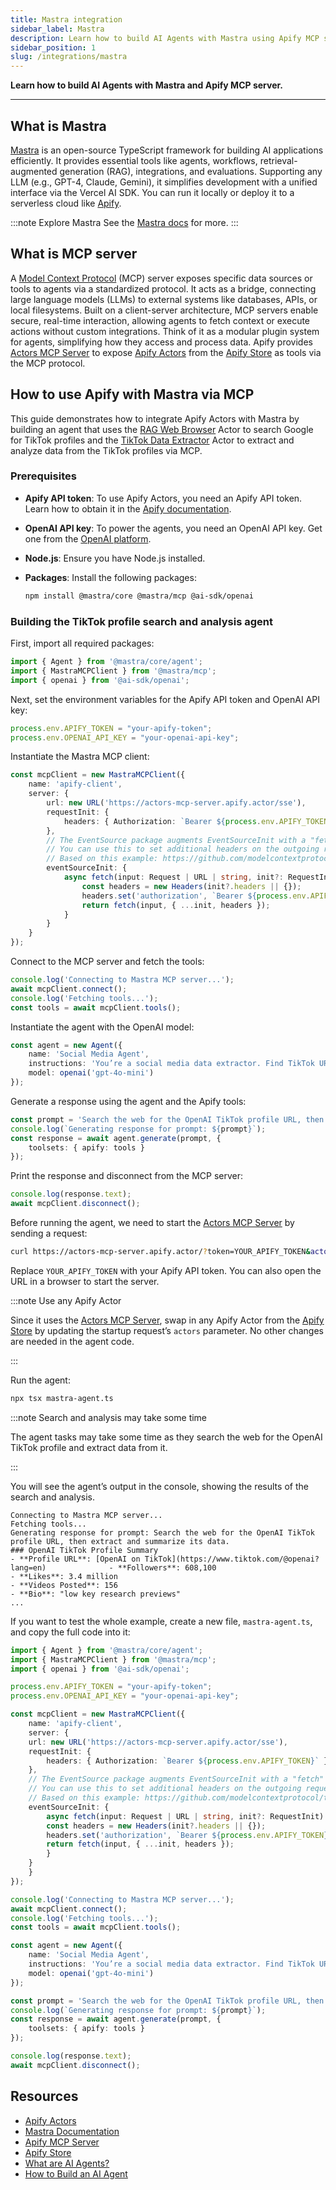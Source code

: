 ```yaml
---
title: Mastra integration
sidebar_label: Mastra
description: Learn how to build AI Agents with Mastra using Apify MCP server
sidebar_position: 1
slug: /integrations/mastra
---
```


**Learn how to build AI Agents with Mastra and Apify MCP server.**

---

## What is Mastra

[Mastra](https://mastra.ai) is an open-source TypeScript framework for building AI applications efficiently. It provides essential tools like agents, workflows, retrieval-augmented generation (RAG), integrations, and evaluations. Supporting any LLM (e.g., GPT-4, Claude, Gemini), it simplifies development with a unified interface via the Vercel AI SDK. You can run it locally or deploy it to a serverless cloud like [Apify](https://apify.com).

:::note Explore Mastra
See the [Mastra docs](https://mastra.ai/docs) for more.
:::

## What is MCP server

A [Model Context Protocol](https://modelcontextprotocol.io) (MCP) server exposes specific data sources or tools to agents via a standardized protocol. It acts as a bridge, connecting large language models (LLMs) to external systems like databases, APIs, or local filesystems. Built on a client-server architecture, MCP servers enable secure, real-time interaction, allowing agents to fetch context or execute actions without custom integrations. Think of it as a modular plugin system for agents, simplifying how they access and process data. Apify provides [Actors MCP Server](https://apify.com/apify/actors-mcp-server) to expose [Apify Actors](https://docs.apify.com/platform/actors) from the [Apify Store](https://apify.com/store) as tools via the MCP protocol.

## How to use Apify with Mastra via MCP

This guide demonstrates how to integrate Apify Actors with Mastra by building an agent that uses the [RAG Web Browser](https://apify.com/apify/rag-web-browser) Actor to search Google for TikTok profiles and the [TikTok Data Extractor](https://apify.com/clockworks/free-tiktok-scraper) Actor to extract and analyze data from the TikTok profiles via MCP.

### Prerequisites

- **Apify API token**: To use Apify Actors, you need an Apify API token. Learn how to obtain it in the [Apify documentation](https://docs.apify.com/platform/integrations/api).
- **OpenAI API key**: To power the agents, you need an OpenAI API key. Get one from the [OpenAI platform](https://platform.openai.com/account/api-keys).
- **Node.js**: Ensure you have Node.js installed.
- **Packages**: Install the following packages:

  ```bash
  npm install @mastra/core @mastra/mcp @ai-sdk/openai
  ```

### Building the TikTok profile search and analysis agent

First, import all required packages:

```typescript
import { Agent } from '@mastra/core/agent';
import { MastraMCPClient } from '@mastra/mcp';
import { openai } from '@ai-sdk/openai';
```

Next, set the environment variables for the Apify API token and OpenAI API key:

```typescript
process.env.APIFY_TOKEN = "your-apify-token";
process.env.OPENAI_API_KEY = "your-openai-api-key";
```

Instantiate the Mastra MCP client:

```typescript
const mcpClient = new MastraMCPClient({
    name: 'apify-client',
    server: {
        url: new URL('https://actors-mcp-server.apify.actor/sse'),
        requestInit: {
            headers: { Authorization: `Bearer ${process.env.APIFY_TOKEN}` }
        },
        // The EventSource package augments EventSourceInit with a "fetch" parameter.
        // You can use this to set additional headers on the outgoing request.
        // Based on this example: https://github.com/modelcontextprotocol/typescript-sdk/issues/118
        eventSourceInit: {
            async fetch(input: Request | URL | string, init?: RequestInit) {
                const headers = new Headers(init?.headers || {});
                headers.set('authorization', `Bearer ${process.env.APIFY_TOKEN}`);
                return fetch(input, { ...init, headers });
            }
        }
    }
});
```

Connect to the MCP server and fetch the tools:

```typescript
console.log('Connecting to Mastra MCP server...');
await mcpClient.connect();
console.log('Fetching tools...');
const tools = await mcpClient.tools();
```

Instantiate the agent with the OpenAI model:

```typescript
const agent = new Agent({
    name: 'Social Media Agent',
    instructions: 'You’re a social media data extractor. Find TikTok URLs and analyze profiles with precision.',
    model: openai('gpt-4o-mini')
});
```

Generate a response using the agent and the Apify tools:

```typescript
const prompt = 'Search the web for the OpenAI TikTok profile URL, then extract and summarize its data.';
console.log(`Generating response for prompt: ${prompt}`);
const response = await agent.generate(prompt, {
    toolsets: { apify: tools }
});
```

Print the response and disconnect from the MCP server:

```typescript
console.log(response.text);
await mcpClient.disconnect();
```

Before running the agent, we need to start the [Actors MCP Server](https://apify.com/apify/actors-mcp-server) by sending a request:

```bash
curl https://actors-mcp-server.apify.actor/?token=YOUR_APIFY_TOKEN&actors=apify/rag-web-browser,clockworks/free-tiktok-scraper
```

Replace `YOUR_APIFY_TOKEN` with your Apify API token. You can also open the URL in a browser to start the server.

:::note Use any Apify Actor

Since it uses the [Actors MCP Server](https://apify.com/apify/actors-mcp-server), swap in any Apify Actor from the [Apify Store](https://apify.com/store) by updating the startup request’s `actors` parameter. No other changes are needed in the agent code.

:::

Run the agent:

```bash
npx tsx mastra-agent.ts
```

:::note Search and analysis may take some time

The agent tasks may take some time as they search the web for the OpenAI TikTok profile and extract data from it.

:::

You will see the agent’s output in the console, showing the results of the search and analysis.

```text
Connecting to Mastra MCP server...
Fetching tools...
Generating response for prompt: Search the web for the OpenAI TikTok profile URL, then extract and summarize its data.
### OpenAI TikTok Profile Summary
- **Profile URL**: [OpenAI on TikTok](https://www.tiktok.com/@openai?lang=en)              - **Followers**: 608,100
- **Likes**: 3.4 million
- **Videos Posted**: 156
- **Bio**: "low key research previews"
...
```

If you want to test the whole example, create a new file, `mastra-agent.ts`, and copy the full code into it:

```typescript
import { Agent } from '@mastra/core/agent';
import { MastraMCPClient } from '@mastra/mcp';
import { openai } from '@ai-sdk/openai';

process.env.APIFY_TOKEN = "your-apify-token";
process.env.OPENAI_API_KEY = "your-openai-api-key";

const mcpClient = new MastraMCPClient({
    name: 'apify-client',
    server: {
    url: new URL('https://actors-mcp-server.apify.actor/sse'),
    requestInit: {
        headers: { Authorization: `Bearer ${process.env.APIFY_TOKEN}` }
    },
    // The EventSource package augments EventSourceInit with a "fetch" parameter.
    // You can use this to set additional headers on the outgoing request.
    // Based on this example: https://github.com/modelcontextprotocol/typescript-sdk/issues/118
    eventSourceInit: {
        async fetch(input: Request | URL | string, init?: RequestInit) {
        const headers = new Headers(init?.headers || {});
        headers.set('authorization', `Bearer ${process.env.APIFY_TOKEN}`);
        return fetch(input, { ...init, headers });
        }
    }
    }
});

console.log('Connecting to Mastra MCP server...');
await mcpClient.connect();
console.log('Fetching tools...');
const tools = await mcpClient.tools();

const agent = new Agent({
    name: 'Social Media Agent',
    instructions: 'You’re a social media data extractor. Find TikTok URLs and analyze profiles with precision.',
    model: openai('gpt-4o-mini')
});

const prompt = 'Search the web for the OpenAI TikTok profile URL, then extract and summarize its data.';
console.log(`Generating response for prompt: ${prompt}`);
const response = await agent.generate(prompt, {
    toolsets: { apify: tools }
});

console.log(response.text);
await mcpClient.disconnect();
```

## Resources

- [Apify Actors](https://docs.apify.com/platform/actors)
- [Mastra Documentation](https://mastra.ai/docs)
- [Apify MCP Server](https://apify.com/apify/actors-mcp-server)
- [Apify Store](https://apify.com/store)
- [What are AI Agents?](https://blog.apify.com/what-are-ai-agents/)
- [How to Build an AI Agent](https://blog.apify.com/how-to-build-an-ai-agent/)
